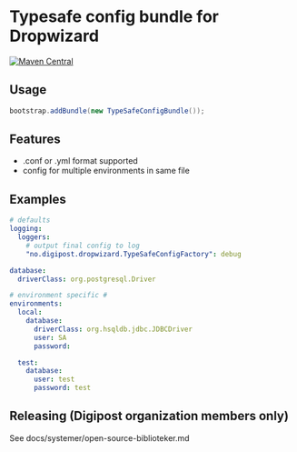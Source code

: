 # Typesafe config bundle for Dropwizard

[![Maven Central](https://maven-badges.herokuapp.com/maven-central/no.digipost/typesafe-config-bundle/badge.svg)](https://maven-badges.herokuapp.com/maven-central/no.digipost/typesafe-config-bundle)

## Usage
```java
bootstrap.addBundle(new TypeSafeConfigBundle());
```

## Features

* .conf or .yml format supported
* config for multiple environments in same file

## Examples

```yml
# defaults
logging:
  loggers:
    # output final config to log
    "no.digipost.dropwizard.TypeSafeConfigFactory": debug

database:
  driverClass: org.postgresql.Driver

# environment specific #
environments:
  local:
    database:
      driverClass: org.hsqldb.jdbc.JDBCDriver
      user: SA
      password:

  test:
    database:
      user: test
      password: test
```

## Releasing (Digipost organization members only)

See docs/systemer/open-source-biblioteker.md
